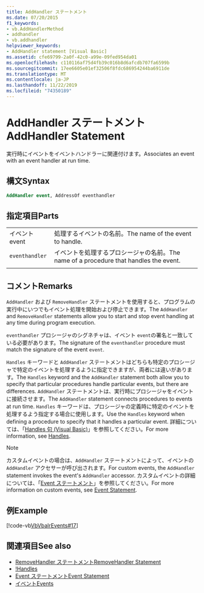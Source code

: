```yaml
---
title: AddHandler ステートメント
ms.date: 07/20/2015
f1_keywords:
- vb.AddHandlerMethod
- addhandler
- vb.addhandler
helpviewer_keywords:
- AddHandler statement [Visual Basic]
ms.assetid: cfe69799-2a0f-42c0-a99e-09fed954da01
ms.openlocfilehash: c110116af75d4fb39c016b8d6afcdb707fa6599b
ms.sourcegitcommit: 17ee6605e01ef32506f8fdc686954244ba6911de
ms.translationtype: MT
ms.contentlocale: ja-JP
ms.lasthandoff: 11/22/2019
ms.locfileid: "74350189"
---
```

# <a name="addhandler-statement"></a><span data-ttu-id="c65b1-102">AddHandler ステートメント</span><span class="sxs-lookup"><span data-stu-id="c65b1-102">AddHandler Statement</span></span>
<span data-ttu-id="c65b1-103">実行時にイベントをイベントハンドラーに関連付けます。</span><span class="sxs-lookup"><span data-stu-id="c65b1-103">Associates an event with an event handler at run time.</span></span>  
  
## <a name="syntax"></a><span data-ttu-id="c65b1-104">構文</span><span class="sxs-lookup"><span data-stu-id="c65b1-104">Syntax</span></span>  
  
```vb  
AddHandler event, AddressOf eventhandler  
```  
  
## <a name="parts"></a><span data-ttu-id="c65b1-105">指定項目</span><span class="sxs-lookup"><span data-stu-id="c65b1-105">Parts</span></span>  
|||
|---|---|
|<span data-ttu-id="c65b1-106">イベント</span><span class="sxs-lookup"><span data-stu-id="c65b1-106">event</span></span>|<span data-ttu-id="c65b1-107">処理するイベントの名前。</span><span class="sxs-lookup"><span data-stu-id="c65b1-107">The name of the event to handle.</span></span>|  
|`eventhandler`|<span data-ttu-id="c65b1-108">イベントを処理するプロシージャの名前。</span><span class="sxs-lookup"><span data-stu-id="c65b1-108">The name of a procedure that handles the event.</span></span>|
|||
  
## <a name="remarks"></a><span data-ttu-id="c65b1-109">コメント</span><span class="sxs-lookup"><span data-stu-id="c65b1-109">Remarks</span></span>  
 <span data-ttu-id="c65b1-110">`AddHandler` および `RemoveHandler` ステートメントを使用すると、プログラムの実行中にいつでもイベント処理を開始および停止できます。</span><span class="sxs-lookup"><span data-stu-id="c65b1-110">The `AddHandler` and `RemoveHandler` statements allow you to start and stop event handling at any time during program execution.</span></span>  
  
 <span data-ttu-id="c65b1-111">`eventhandler` プロシージャのシグネチャは、イベント `event`の署名と一致している必要があります。</span><span class="sxs-lookup"><span data-stu-id="c65b1-111">The signature of the `eventhandler` procedure must match the signature of the event `event`.</span></span>  
  
 <span data-ttu-id="c65b1-112">`Handles` キーワードと `AddHandler` ステートメントはどちらも特定のプロシージャで特定のイベントを処理するように指定できますが、両者には違いがあります。</span><span class="sxs-lookup"><span data-stu-id="c65b1-112">The `Handles` keyword and the `AddHandler` statement both allow you to specify that particular procedures handle particular events, but there are differences.</span></span> <span data-ttu-id="c65b1-113">`AddHandler` ステートメントは、実行時にプロシージャをイベントに接続させます。</span><span class="sxs-lookup"><span data-stu-id="c65b1-113">The `AddHandler` statement connects procedures to events at run time.</span></span> <span data-ttu-id="c65b1-114">`Handles` キーワードは、プロシージャの定義時に特定のイベントを処理するよう指定する場合に使用します。</span><span class="sxs-lookup"><span data-stu-id="c65b1-114">Use the `Handles` keyword when defining a procedure to specify that it handles a particular event.</span></span> <span data-ttu-id="c65b1-115">詳細については、「[Handles 句 (Visual Basic)](../../../visual-basic/language-reference/statements/handles-clause.md)」を参照してください。</span><span class="sxs-lookup"><span data-stu-id="c65b1-115">For more information, see [Handles](../../../visual-basic/language-reference/statements/handles-clause.md).</span></span>  
  
> [!NOTE]
> <span data-ttu-id="c65b1-116">カスタムイベントの場合は、`AddHandler` ステートメントによって、イベントの `AddHandler` アクセサーが呼び出されます。</span><span class="sxs-lookup"><span data-stu-id="c65b1-116">For custom events, the `AddHandler` statement invokes the event's `AddHandler` accessor.</span></span> <span data-ttu-id="c65b1-117">カスタムイベントの詳細については、「[Event ステートメント](../../../visual-basic/language-reference/statements/event-statement.md)」を参照してください。</span><span class="sxs-lookup"><span data-stu-id="c65b1-117">For more information on custom events, see [Event Statement](../../../visual-basic/language-reference/statements/event-statement.md).</span></span>  
  
## <a name="example"></a><span data-ttu-id="c65b1-118">例</span><span class="sxs-lookup"><span data-stu-id="c65b1-118">Example</span></span>  
 [!code-vb[VbVbalrEvents#17](~/samples/snippets/visualbasic/VS_Snippets_VBCSharp/VbVbalrEvents/VB/Class1.vb#17)]  
  
## <a name="see-also"></a><span data-ttu-id="c65b1-119">関連項目</span><span class="sxs-lookup"><span data-stu-id="c65b1-119">See also</span></span>

- [<span data-ttu-id="c65b1-120">RemoveHandler ステートメント</span><span class="sxs-lookup"><span data-stu-id="c65b1-120">RemoveHandler Statement</span></span>](../../../visual-basic/language-reference/statements/removehandler-statement.md)
- <span data-ttu-id="c65b1-121">[!](../../../visual-basic/language-reference/statements/handles-clause.md)</span><span class="sxs-lookup"><span data-stu-id="c65b1-121">[Handles](../../../visual-basic/language-reference/statements/handles-clause.md)</span></span>
- [<span data-ttu-id="c65b1-122">Event ステートメント</span><span class="sxs-lookup"><span data-stu-id="c65b1-122">Event Statement</span></span>](../../../visual-basic/language-reference/statements/event-statement.md)
- [<span data-ttu-id="c65b1-123">イベント</span><span class="sxs-lookup"><span data-stu-id="c65b1-123">Events</span></span>](../../../visual-basic/programming-guide/language-features/events/index.md)

